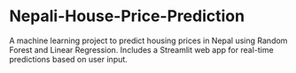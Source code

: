 # Nepali-House-Price-Prediction
A machine learning project to predict housing prices in Nepal using Random Forest and Linear Regression. Includes a Streamlit web app for real-time predictions based on user input.
